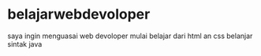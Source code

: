 # belajarwebdevoloper
saya ingin menguasai web devoloper
mulai belajar dari html an css
belanjar sintak java

